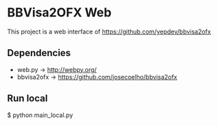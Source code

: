 BBVisa2OFX Web
==============

This project is a web interface of
https://github.com/yepdev/bbvisa2ofx


Dependencies
------------

* web.py -> http://webpy.org/
* bbvisa2ofx -> https://github.com/josecoelho/bbvisa2ofx


Run local
------------

$ python main_local.py
